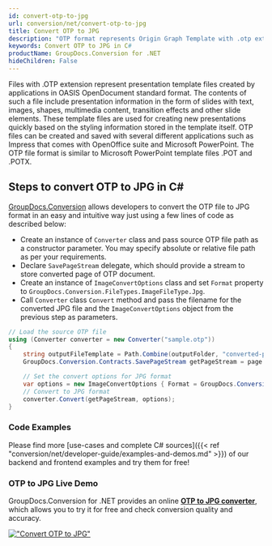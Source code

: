 ```yaml
---
id: convert-otp-to-jpg
url: conversion/net/convert-otp-to-jpg
title: Convert OTP to JPG
description: "OTP format represents Origin Graph Template with .otp extension. Learn how to convert OTP to JPG file programmatically in C# language using GroupDocs.Conversion for .NET library."
keywords: Convert OTP to JPG in C#
productName: GroupDocs.Conversion for .NET
hideChildren: False
---
```


Files with .OTP extension represent presentation template files created by applications in OASIS OpenDocument standard format. The contents of such a file include presentation information in the form of slides with text, images, shapes, multimedia content, transition effects and other slide elements. These template files are used for creating new presentations quickly based on the styling information stored in the template itself. OTP files can be created and saved with several different applications such as Impress that comes with OpenOffice suite and Microsoft PowerPoint. The OTP file format is similar to Microsoft PowerPoint template files .POT and .POTX.

## Steps to convert OTP to JPG in C#

[GroupDocs.Conversion](https://products.groupdocs.com/conversion/net) allows developers to convert the OTP file to JPG format in an easy and intuitive way just using a few lines of code as described below:

* Create an instance of `Converter` class and pass source OTP file path as a constructor parameter. You may specify absolute or relative file path as per your requirements. 
* Declare `SavePageStream` delegate, which should provide a stream to store converted page of OTP document.
* Create an instance of `ImageConvertOptions` class and set `Format` property to `GroupDocs.Conversion.FileTypes.ImageFileType.Jpg`.
* Call `Converter` class `Convert` method and pass the filename for the converted JPG file and the `ImageConvertOptions` object from the previous step as parameters.

```csharp
// Load the source OTP file
using (Converter converter = new Converter("sample.otp"))
{
    string outputFileTemplate = Path.Combine(outputFolder, "converted-page-{0}.jpg");
    GroupDocs.Conversion.Contracts.SavePageStream getPageStream = page => new FileStream(string.Format(outputFileTemplate, page), FileMode.Create);

    // Set the convert options for JPG format
    var options = new ImageConvertOptions { Format = GroupDocs.Conversion.FileTypes.ImageFileType.Jpg };   
    // Convert to JPG format
    converter.Convert(getPageStream, options);
}
```

### Code Examples

Please find more [use-cases and complete C# sources]({{< ref "conversion/net/developer-guide/examples-and-demos.md" >}}) of our backend and frontend examples and try them for free!

### OTP to JPG Live Demo

GroupDocs.Conversion for .NET provides an online [**OTP to JPG converter**](https://products.groupdocs.app/conversion/otp-to-jpg), which allows you to try it for free and check conversion quality and accuracy.

[!["Convert OTP to JPG"](conversion/net/images/convert-to-jpg/convert-otp-to-jpg.png)](https://products.groupdocs.app/conversion/otp-to-jpg)